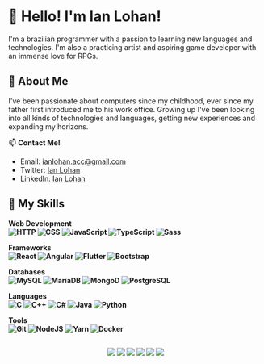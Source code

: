 # 👋 Hello! I'm Ian Lohan! 
I'm a brazilian programmer with a passion to learning new languages and technologies. I'm also a practicing artist and aspiring game developer with an immense love for RPGs.

## 🌱 About Me

I've been passionate about computers since my childhood, ever since my father first introduced me to his work office. Growing up I've been looking into all kinds of technologies and languages, getting new experiences and expanding my horizons.

📫 **Contact Me!**
- Email: ianlohan.acc@gmail.com
- Twitter: [Ian Lohan](https://twitter.com/ianlohanav)
- LinkedIn: [Ian Lohan](https://www.linkedin.com/in/ian-lohan-9140ab24b/)

## 🔧 My Skills

<b>Web Development<b>
<br>
![HTTP](https://img.shields.io/badge/Web-HTTP-orange)
![CSS](https://img.shields.io/badge/Web-CSS-blue)
![JavaScript](https://img.shields.io/badge/Web-JavaScript-yellow)
![TypeScript](https://img.shields.io/badge/Web-TypeScript-blue)
![Sass](https://img.shields.io/badge/Web-Sass-e87bcb)

<b>Frameworks<b>
<br>
![React](https://img.shields.io/badge/Framework-React-cyan)
![Angular](https://img.shields.io/badge/Framework-Angular-red)
![Flutter](https://img.shields.io/badge/Framework-Flutter-cyan)
![Bootstrap](https://img.shields.io/badge/Framework-Bootstrap-purple)

<b>Databases</b>
<br>
![MySQL](https://img.shields.io/badge/Database-SQL-blue)
![MariaDB](https://img.shields.io/badge/Database-MariaDB-brown)
![MongoD](https://img.shields.io/badge/Database-MongoDB-green)
![PostgreSQL](http://img.shields.io/badge/Database-PostgreSQL-cyan)

<b>Languages</b>
<br>
![C](https://img.shields.io/badge/Language-C-white)
![C++](https://img.shields.io/badge/Language-C++-gray)
![C#](https://img.shields.io/badge/Language-CSharp-blue)
![Java](https://img.shields.io/badge/Language-Java-orange)
![Python](https://img.shields.io/badge/Language-Python-blue)

<b>Tools</b>
<br>
![Git](https://img.shields.io/badge/Tool-Git-black)
![NodeJS](https://img.shields.io/badge/Tool-NodeJS-green)
![Yarn](https://img.shields.io/badge/Tool-Yarn-blue)
![Docker](https://img.shields.io/badge/Tool-Docker-cyan)

  ##
<div align="center">
  <a href="https://www.youtube.com/channel/UCpFDcwhSdVbE8ndDWQjPoKQ" target="_blank"><img src="https://img.shields.io/badge/YouTube-FF0000?style=for-the-badge&logo=youtube&logoColor=white" target="_blank"></a>
  <a href="https://twitter.com/ianlohanav" target="_blank"><img src="https://img.shields.io/badge/Twitter-1DA1F2?style=for-the-badge&logo=twitter&logoColor=white" target="_blank"></a>
  <a href="https://instagram.com/ianlohan.acc" target="_blank"><img src="https://img.shields.io/badge/-Instagram-%23E4405F?style=for-the-badge&logo=instagram&logoColor=white" target="_blank"></a>
  <a href = "mailto:ianlohan.acc@gmail.com"><img src="https://img.shields.io/badge/-Gmail-%23333?style=for-the-badge&logo=gmail&logoColor=white" target="_blank"></a>
  <a href="https://www.linkedin.com/in/ian-lohan-9140ab24b/" target="_blank"><img src="https://img.shields.io/badge/-LinkedIn-%230077B5?style=for-the-badge&logo=linkedIn&logoColor=white" target="_blank"></a>
  <a href="https://bsky.app/profile/ianlohan.bsky.social" target="_blank"><img src="https://img.shields.io/badge/-Bluesky-%230077B5?style=for-the-badge&logo=bluesky&logoColor=white" target="_blank"></a>
</div>
